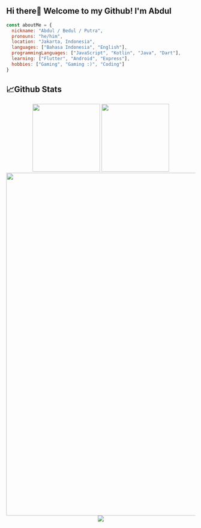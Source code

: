 ## Hi there👋 Welcome to my Github! I'm Abdul

```js
const aboutMe = {
  nickname: "Abdul / Bedul / Putra",
  pronouns: "he/him",
  location: "Jakarta, Indonesia",
  languages: ["Bahasa Indonesia", "English"],
  programmingLanguages: ["JavaScript", "Kotlin", "Java", "Dart"],
  learning: ["Flutter", "Android", "Express"],
  hobbies: ["Gaming", "Gaming :)", "Coding"]
}
```

## 📈Github Stats
<div align="center">
<img height="180em" src="https://github-readme-stats-eight-theta.vercel.app/api?username=abdullahhalis&show_icons=true&theme=tokyonight&include_all_commits=true&count_private=true"/> <img height="180em" src="https://github-readme-stats-eight-theta.vercel.app/api/top-langs/?username=abdullahhalis&layout=compact&langs_count=8&theme=tokyonight"/>
</div>
<div align="center">
  <img width="910px" src="https://github-readme-streak-stats.herokuapp.com/?user=abdullahhalis&theme=tokyonight">
</div>

<div align="center">
<a href="https://www.linkedin.com/in/abdullahhalis/"><img src="https://img.shields.io/badge/-Abdullah%20Hali%20Saputra-blue?style=flat-square&logo=Linkedin&logoColor=white&link=hhttps://www.linkedin.com/in/abdullahhalis/" /></a>
</div>
